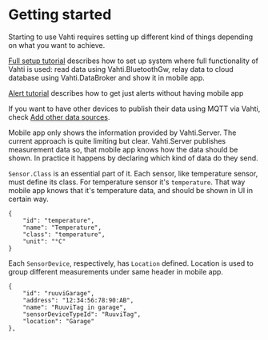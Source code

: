 # Getting started
Starting to use Vahti requires setting up different kind of things depending on what you want to achieve. 

[Full setup tutorial](FullTutorial.md) describes how to set up system where full functionality of Vahti is used: read data using Vahti.BluetoothGw, relay data to cloud database using Vahti.DataBroker and show it in mobile app.

[Alert tutorial](AlertTutorial.md) describes how to get just alerts without having mobile app

If you want to have other devices to publish their data using MQTT via Vahti, check [Add other data sources](AddOtherDataSources.md).

Mobile app only shows the information provided by Vahti.Server. The current approach is quite limiting but clear. Vahti.Server publishes measurement data so, that mobile app knows how the data should be shown. In practice it happens by declaring which kind of data do they send.

`Sensor.Class` is an essential part of it. Each sensor, like temperature sensor, must define its class. For temperature sensor it's `temperature`. That way mobile app knows that it's temperature data, and should be shown in UI in certain way. 
```
{
    "id": "temperature",
    "name": "Temperature",
    "class": "temperature",
    "unit": "°C"
}
```

Each `SensorDevice`, respectively, has `Location` defined. Location is used to group different measurements under same header in mobile app.
```
{
    "id": "ruuviGarage",
    "address": "12:34:56:78:90:AB",
    "name": "RuuviTag in garage",
    "sensorDeviceTypeId": "RuuviTag",
    "location": "Garage"
},
```

